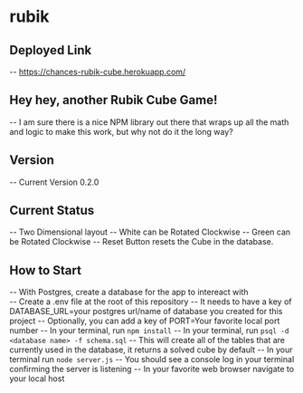 # rubik

## Deployed Link
  -- https://chances-rubik-cube.herokuapp.com/

## Hey hey, another Rubik Cube Game!
  -- I am sure there is a nice NPM library out there that wraps up all the math and logic to make this work, but why not do it the long way?
  
## Version
  -- Current Version 0.2.0
  
## Current Status
  -- Two Dimensional layout
  -- White can be Rotated Clockwise
  -- Green can be Rotated Clockwise
  -- Reset Button resets the Cube in the database.
  
## How to Start
  -- With Postgres, create a database for the app to intereact with
  <br>
  -- Create a .env file at the root of this repository
  -- It needs to have a key of DATABASE_URL=your postgres url/name of database you created for this project
  -- Optionally, you can add a key of PORT=Your favorite local port number
  -- In your terminal, run `npm install`
  -- In your terminal, run `psql -d <database name> -f schema.sql`
  -- This will create all of the tables that are currently used in the database, it returns a solved cube by default
  -- In your terminal run `node server.js`
  -- You should see a console log in your terminal confirming the server is listening
  -- In your favorite web browser navigate to your local host
  
  
